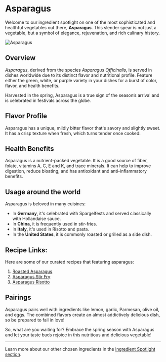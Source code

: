 # Asparagus

Welcome to our ingredient spotlight on one of the most sophisticated and healthful vegetables out there, **Asparagus**. This slender spear is not just a vegetable, but a symbol of elegance, rejuvenation, and rich culinary history.

![Asparagus](https://source.unsplash.com/random/?asparagus)

## Overview

_Asparagus_, derived from the species _Asparagus Officinalis_, is served in dishes worldwide due to its distinct flavor and nutritional profile. Feature either the green, white, or purple variety in your dishes for a burst of color, flavor, and health benefits.

Harvested in the spring, Asparagus is a true sign of the season’s arrival and is celebrated in festivals across the globe.

## Flavor Profile

Asparagus has a unique, mildly bitter flavor that's savory and slightly sweet. It has a crisp texture when fresh, which turns tender once cooked.

## Health Benefits

Asparagus is a nutrient-packed vegetable. It is a good source of fiber, folate, vitamins A, C, E and K, and trace minerals. It can help to improve digestion, reduce bloating, and has antioxidant and anti-inflammatory benefits.

## Usage around the world

Asparagus is beloved in many cuisines:

* In __Germany__, it's celebrated with Spargelfests and served classically with Hollandaise sauce.
* In __China__, it is frequently used in stir-fries.
* In __Italy__, it's used in Risotto and pasta.
* In the __United States__, it is commonly roasted or grilled as a side dish.

## Recipe Links:

Here are some of our curated recipes that featuring asparagus:

1. [Roasted Asparagus](/recipes/roasted-asparagus)
2. [Asparagus Stir Fry](/recipes/asparagus-stir-fry)
3. [Asparagus Risotto](/recipes/asparagus-risotto)

## Pairings

Asparagus pairs well with ingredients like lemon, garlic, Parmesan, olive oil, and eggs. The combined flavors create an almost addictively delicious dish, so be prepared to fall in love!

So, what are you waiting for? Embrace the spring season with Asparagus and let your taste buds rejoice in this nutritious and delicious vegetable!

---
Learn more about our other chosen ingredients in the [Ingredient Spotlight section](https://www.worldgourmet.com/ingredient_spotlight_url).